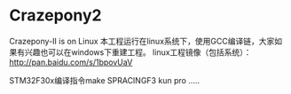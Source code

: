 # Crazepony2
Crazepony-Ⅱ is on Linux
本工程运行在linux系统下，使用GCC编译链，大家如果有兴趣也可以在windows下重建工程。
linux工程镜像（包括系统）：http://pan.baidu.com/s/1bpovUaV

STM32F30x编译指令make SPRACINGF3
kun pro .....
